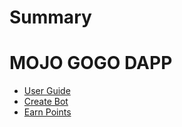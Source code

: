 # Summary

<!-- [Mojo Gogo Overview](README.md) -->

# MOJO GOGO DAPP
<!-- - [White Paper](chapters/white-paper.md) -->
- [User Guide](chapters/user-guide.md)
- [Create Bot](chapters/create-bot.md)
- [Earn Points](chapters/earn-points.md)
<!-- - [Roam Points](chapters/roam-points.md) -->

<!-- # LINKS
- [Official Website]() -->